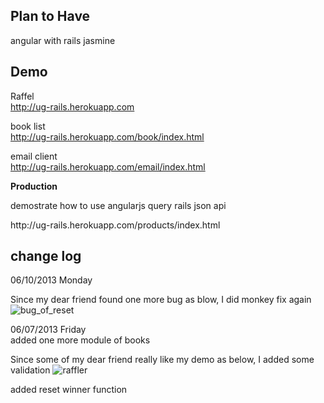 ## Plan to Have

angular with rails
jasmine

## Demo

Raffel <br/>
http://ug-rails.herokuapp.com

book list <br/>
http://ug-rails.herokuapp.com/book/index.html

email client <br/>
http://ug-rails.herokuapp.com/email/index.html

<strong>Production </strong>
<p> demostrate how to use angularjs query rails json api</p>
http://ug-rails.herokuapp.com/products/index.html

## change log

06/10/2013 Monday<br/>

Since my dear friend found one more bug as blow, I did monkey fix again
![bug_of_reset](https://f.cloud.github.com/assets/83296/631769/7dd91f38-d1d2-11e2-81ee-c5c82d0fcd63.png)

06/07/2013 Friday<br/>
added one more module of books

Since some of my dear friend really like my demo as below, I added some validation
![raffler](https://f.cloud.github.com/assets/83296/626791/4c3d58fc-cfd1-11e2-9b97-0e1536a69a2d.png)

added reset winner function